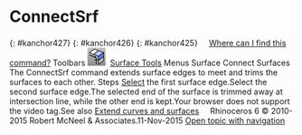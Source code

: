 ---
---


# ConnectSrf
{: #kanchor427}
{: #kanchor426}
{: #kanchor425}
 [![images/transparent.gif](images/transparent.gif)Where can I find this command?](javascript:void(0);) Toolbars
![images/connectsrf.png](images/connectsrf.png) [Surface Tools](surface-tools-toolbar.html) 
Menus
Surface
Connect Surfaces
The ConnectSrf command extends surface edges to meet and trims the surfaces to each other.
Steps
 [Select](select-objects.html) the first surface edge.Select the second surface edge.The selected end of the surface is trimmed away at intersection line, while the other end is kept.Your browser does not support the video tag.See also
 [Extend curves and surfaces](sak-extend.html) 
&#160;
&#160;
Rhinoceros 6 © 2010-2015 Robert McNeel &amp; Associates.11-Nov-2015
 [Open topic with navigation](connectsrf.html) 

